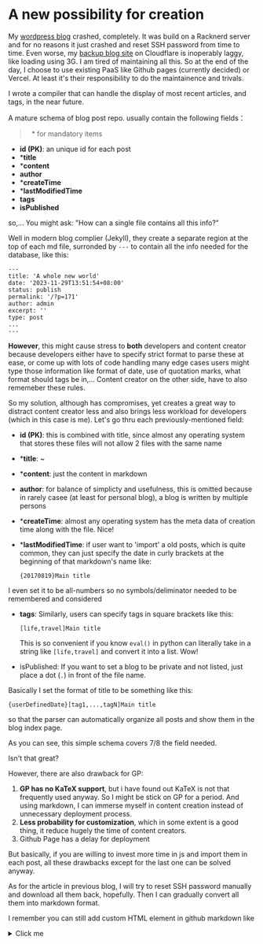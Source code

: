 # A new possibility for creation
My [wordpress blog](https://blog.zhoulingyu.net) crashed, completely. It was build on a Racknerd server and for no reasons it just crashed and reset SSH password from time to time. Even worse, my [backup blog site](https://cfblog.xoysroam.workers.dev/) on Cloudflare is inoperably laggy, like loading using 3G. I am tired of maintaining all this. So at the end of the day, I choose to use existing PaaS like Github pages (currently decided) or Vercel. At least it's their responsibility to do the maintainence and trivals. 

I wrote a compiler that can handle the display of most recent articles, and tags, in the near future.

A mature schema of blog post repo. usually contain the following fields：

> &nbsp;
> \* for mandatory items
> &nbsp;

- **id (PK)**: an unique id for each post
- ***title**
- ***content**
- **author**
- ***createTime**
- ***lastModifiedTime**
- **tags**
- **isPublished**



so,... You might ask: "How can a single file contains all this info?"

Well in modern blog complier (Jekyll), they create a separate region at the top of each md file, surronded by `---` to contain all the info needed for the database, like this:

```
---
title: 'A whole new world'
date: '2023-11-29T13:51:54+08:00'
status: publish
permalink: '/?p=171'
author: admin
excerpt: ''
type: post
...
---
```

**However**, this might cause stress to **both** developers and content creator because developers either have to specify strict format to parse these at ease, or come up with lots of code handling many edge cases users might type those information like format of date, use of quotation marks, what format should tags be in,... Content creator on the other side, have to also rememeber these rules.

So my solution, although has compromises, yet creates a great way to distract content creator less and also brings less workload for developers (which in this case is me). Let's go thru each previously-mentioned field:

- **id (PK)**: this is combined with title, since almost any operating system that stores these files will not allow 2 files with the same name 
- ***title**: ~
- ***content**: just the content in markdown
- **author**: for balance of simplicty and usefulness, this is omitted because in rarely casee (at least for personal blog), a blog is written by multiple persons
- ***createTime**: almost any operating system has the meta data of creation time along with the file. Nice!
- ***lastModifiedTime**: if user want to 'import' a old posts, which is quite common, they can just specify the date in curly brackets at the beginning of that markdown's name like:

    ```
    {20170819}Main title
    ``` 
I even set it to be all-numbers so no symbols/deliminator needed to be remembered and considered

- **tags**: Similarly, users can specify tags in square brackets like this: 

    ```
    [life,travel]Main title
    ``` 

    This is so convenient if you know `eval()` in python can literally take in a string like `[life,travel]` and convert it into a list. Wow!

- isPublished: If you want to set a blog to be private and not listed, just place a dot (`.`) in front of the file name.

Basically I set the format of title to be something like this:
```
{userDefinedDate}[tag1,...,tagN]Main title
``` 

so that the parser can automatically organize all posts and show them in the blog index page. 

As you can see, this simple schema covers 7/8 the field needed.

Isn't that great? 

However, there are also drawback for GP:
1.  **GP has no KaTeX support**, but i have found out KaTeX is not that frequently used anyway. So I might be stick on GP for a period. And using markdown, I can immerse myself in content creation instead of unnecessary deployment process.
2.  **Less probability for customization**, which in some extent is a good thing, it reduce hugely the time of content creators. 
3.  Github Page has a delay for deployment

But basically, if you are willing to invest more time in js and import them in each post, all these drawbacks except for the last one can be solved anyway.

As for the article in previous blog, I will try to reset SSH password manually and download all them back, hopefully. Then I can gradually convert all them into markdown format.

I remember you can still add custom HTML element in github markdown like

<details>
<summary>
Click me
</summary>
This is an accordian.
</details>



<script src="../widgets/a11y-m-customized.js"></script>